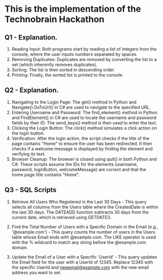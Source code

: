 # This is the implementation of the Technobrain Hackathon

## Q1 - Explanation.

1. Reading Input: Both programs start by reading a list of integers from the console, where the user inputs numbers separated by spaces.
2. Removing Duplicates: Duplicates are removed by converting the list to a set (which inherently removes duplicates).
3. Sorting: The list is then sorted in descending order.
4. Printing: Finally, the sorted list is printed to the console.

## Q2 - Explanation.

1. Navigating to the Login Page: The get() method in Python and Navigate().GoToUrl() in C# are used to navigate to the specified URL.
2. Entering Username and Password: The find_element() method in Python and FindElement() in C# are used to locate the username and password fields by their ID. The send_keys() method is then used to enter the text.
3. Clicking the Login Button: The click() method simulates a click action on the login button.
4. Verification: After the login action, the script checks if the title of the page contains "Home" to ensure the user has been redirected. It then checks if a welcome message is displayed by finding the element and verifying its text.
5. Browser Cleanup: The browser is closed using quit() in both Python and C#.
These scripts assume the IDs for the elements (username, password, loginButton, welcomeMessage) are correct and that the home page title contains "Home".

## Q3 - SQL Scripts

1. Retrieve All Users Who Registered in the Last 30 Days - This query selects all columns from the Users table where the CreatedDate is within the last 30 days. The DATEADD function subtracts 30 days from the current date, which is retrieved using GETDATE().

2. Find the Total Number of Users with a Specific Domain in the Email (e.g., '@example.com') - This query counts the number of users in the Users table whose Email ends with @example.com. The LIKE operator is used with the % wildcard to match any string before the @example.com domain.

3. Update the Email of a User with a Specific 'UserId' - This query updates the Email field for the user with a UserId of 12345. Replace 12345 with the specific UserId and newemail@example.com with the new email address you want to set.
